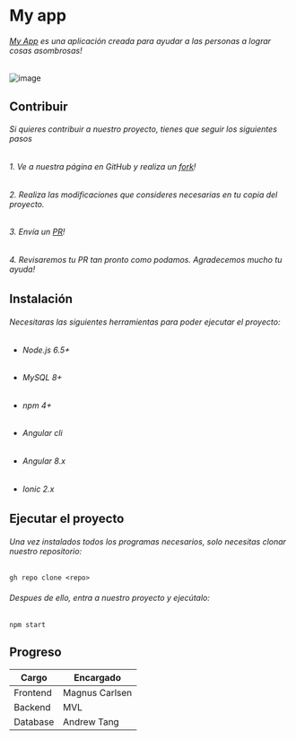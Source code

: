 # My app
###### [My App](https://github.com/SofiaMucha/pcc/edit/main/README.md) es una aplicación creada para ayudar a las personas a lograr cosas asombrosas!
![image](https://preview.redd.it/sk9nb6lgccq31.gif?format=png8&s=4314adede1e763a54cb4b435e3d246da0460d3ae)

## Contribuir
###### Si quieres contribuir a nuestro proyecto, tienes que seguir los siguientes pasos
###### 1. Ve a nuestra página en GitHub y realiza un [fork](https://github.com/SofiaMucha/pcc/edit/main/README.md)!
###### 2. Realiza las modificaciones que consideres necesarias en tu copia del proyecto.
###### 3. Envía un [PR](https://github.com/SofiaMucha/pcc/edit/main/README.md)!
###### 4. Revisaremos tu PR tan pronto como podamos. Agradecemos mucho tu ayuda!

## Instalación
###### Necesitaras las siguientes herramientas para poder ejecutar el proyecto:

- ###### Node.js 6.5+
- ###### MySQL 8+
- ###### npm 4+
- ###### Angular cli
- ###### Angular 8.x
- ###### Ionic 2.x


## Ejecutar el proyecto

###### Una vez instalados todos los programas necesarios, solo necesitas clonar nuestro repositorio:
```
gh repo clone <repo>
```
###### Despues de ello, entra a nuestro proyecto y ejecútalo:
```
npm start
```

## Progreso
| Cargo | Encargado |
| --- | --- |
| Frontend | Magnus Carlsen |
| Backend | MVL |
| Database | Andrew Tang |

